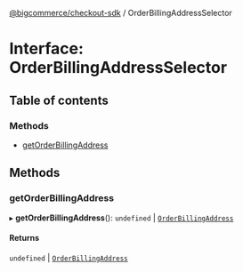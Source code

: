 [@bigcommerce/checkout-sdk](../README.md) / OrderBillingAddressSelector

# Interface: OrderBillingAddressSelector

## Table of contents

### Methods

- [getOrderBillingAddress](OrderBillingAddressSelector.md#getorderbillingaddress)

## Methods

### getOrderBillingAddress

▸ **getOrderBillingAddress**(): `undefined` \| [`OrderBillingAddress`](OrderBillingAddress.md)

#### Returns

`undefined` \| [`OrderBillingAddress`](OrderBillingAddress.md)
